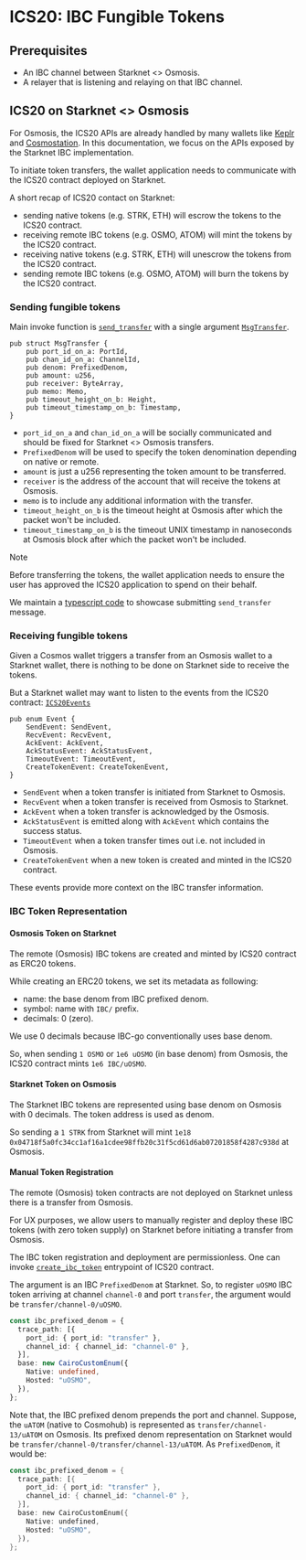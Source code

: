 # ICS20: IBC Fungible Tokens

## Prerequisites

- An IBC channel between Starknet <> Osmosis.
- A relayer that is listening and relaying on that IBC channel.

## ICS20 on Starknet <> Osmosis

For Osmosis, the ICS20 APIs are already handled by many wallets like
[Keplr][keplr] and [Cosmostation][cosmostation]. In this documentation, we focus
on the APIs exposed by the Starknet IBC implementation.

To initiate token transfers, the wallet application needs to communicate with
the ICS20 contract deployed on Starknet.

A short recap of ICS20 contact on Starknet:

- sending native tokens (e.g. STRK, ETH) will escrow the tokens to the ICS20
  contract.
- receiving remote IBC tokens (e.g. OSMO, ATOM) will mint the tokens by the
  ICS20 contract.
- receiving native tokens (e.g. STRK, ETH) will unescrow the tokens from the
  ICS20 contract.
- sending remote IBC tokens (e.g. OSMO, ATOM) will burn the tokens by the ICS20
  contract.

### Sending fungible tokens

Main invoke function is [`send_transfer`][send-transfer] with a single argument
[`MsgTransfer`][msg-transfer].

```cairo
pub struct MsgTransfer {
    pub port_id_on_a: PortId,
    pub chan_id_on_a: ChannelId,
    pub denom: PrefixedDenom,
    pub amount: u256,
    pub receiver: ByteArray,
    pub memo: Memo,
    pub timeout_height_on_b: Height,
    pub timeout_timestamp_on_b: Timestamp,
}
```

- `port_id_on_a` and `chan_id_on_a` will be socially communicated and should be
  fixed for Starknet <> Osmosis transfers.
- `PrefixedDenom` will be used to specify the token denomination depending on
  native or remote.
- `amount` is just a u256 representing the token amount to be transferred.
- `receiver` is the address of the account that will receive the tokens at
  Osmosis.
- `memo` is to include any additional information with the transfer.
- `timeout_height_on_b` is the timeout height at Osmosis after which the packet
  won't be included.
- `timeout_timestamp_on_b` is the timeout UNIX timestamp in nanoseconds at
  Osmosis block after which the packet won't be included.

> [!NOTE]
> Before transferring the tokens, the wallet application needs to ensure the
> user has approved the ICS20 application to spend on their behalf.

We maintain a [typescript code][starknet-ibc-transfer] to showcase submitting
`send_transfer` message.

### Receiving fungible tokens

Given a Cosmos wallet triggers a transfer from an Osmosis wallet to a Starknet
wallet, there is nothing to be done on Starknet side to receive the tokens.

But a Starknet wallet may want to listen to the events from the ICS20 contract:
[`ICS20Events`][ics20-events]

```cairo
pub enum Event {
    SendEvent: SendEvent,
    RecvEvent: RecvEvent,
    AckEvent: AckEvent,
    AckStatusEvent: AckStatusEvent,
    TimeoutEvent: TimeoutEvent,
    CreateTokenEvent: CreateTokenEvent,
}
```

- `SendEvent` when a token transfer is initiated from Starknet to Osmosis.
- `RecvEvent` when a token transfer is received from Osmosis to Starknet.
- `AckEvent` when a token transfer is acknowledged by the Osmosis.
- `AckStatusEvent` is emitted along with `AckEvent` which contains the success
  status.
- `TimeoutEvent` when a token transfer times out i.e. not included in Osmosis.
- `CreateTokenEvent` when a new token is created and minted in the ICS20
  contract.

These events provide more context on the IBC transfer information.

### IBC Token Representation

#### Osmosis Token on Starknet

The remote (Osmosis) IBC tokens are created and minted by ICS20 contract as
ERC20 tokens.

While creating an ERC20 tokens, we set its metadata as following:

- name: the base denom from IBC prefixed denom.
- symbol: name with `IBC/` prefix.
- decimals: 0 (zero).

We use 0 decimals because IBC-go conventionally uses base denom.

So, when sending `1 OSMO` or `1e6 uOSMO` (in base denom) from Osmosis, the ICS20
contract mints `1e6 IBC/uOSMO`.

#### Starknet Token on Osmosis

The Starknet IBC tokens are represented using base denom on Osmosis with 0
decimals. The token address is used as denom.

So sending a `1 STRK` from Starknet will mint
`1e18 0x04718f5a0fc34cc1af16a1cdee98ffb20c31f5cd61d6ab07201858f4287c938d` at
Osmosis.

#### Manual Token Registration

The remote (Osmosis) token contracts are not deployed on Starknet unless there
is a transfer from Osmosis.

For UX purposes, we allow users to manually register and deploy these IBC tokens
(with zero token supply) on Starknet before initiating a transfer from Osmosis.

The IBC token registration and deployment are permissionless. One can invoke
[`create_ibc_token`][create-ibc-token] entrypoint of ICS20 contract.

The argument is an IBC `PrefixedDenom` at Starknet. So, to register `uOSMO` IBC
token arriving at channel `channel-0` and port `transfer`, the argument would be
`transfer/channel-0/uOSMO`.

```ts
const ibc_prefixed_denom = {
  trace_path: [{
    port_id: { port_id: "transfer" },
    channel_id: { channel_id: "channel-0" },
  }],
  base: new CairoCustomEnum({
    Native: undefined,
    Hosted: "uOSMO",
  }),
};
```

Note that, the IBC prefixed denom prepends the port and channel. Suppose, the
`uATOM` (native to Cosmohub) is represented as `transfer/channel-13/uATOM` on
Osmosis. Its prefixed denom representation on Starknet would be
`transfer/channel-0/transfer/channel-13/uATOM`. As `PrefixedDenom`, it would be:

```rs
const ibc_prefixed_denom = {
  trace_path: [{
    port_id: { port_id: "transfer" },
    channel_id: { channel_id: "channel-0" },
  }],
  base: new CairoCustomEnum({
    Native: undefined,
    Hosted: "uOSMO",
  }),
};
```

[keplr]: https://www.keplr.app
[cosmostation]: https://www.cosmostation.io/products/cosmostation_mobile
[send-transfer]: ../cairo-contracts/packages/apps/src/transfer/components/transfer.cairo#L150
[msg-transfer]: ../cairo-contracts/packages/apps/src/transfer/types.cairo#L17
[starknet-ibc-transfer]: ../scripts/starknet_ibc_transfer.ts
[ics20-events]: ../cairo-contracts/packages/apps/src/transfer/components/transfer.cairo#L41
[create-ibc-token]: ../cairo-contracts/packages/apps/src/transfer/components/transfer.cairo#L274
